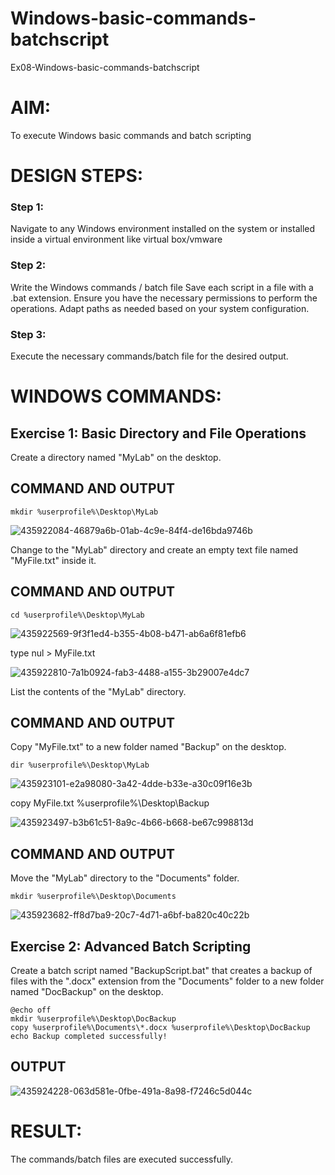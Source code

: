 # Windows-basic-commands-batchscript
Ex08-Windows-basic-commands-batchscript

# AIM:
To execute Windows basic commands and batch scripting

# DESIGN STEPS:

### Step 1:

Navigate to any Windows environment installed on the system or installed inside a virtual environment like virtual box/vmware 

### Step 2:

Write the Windows commands / batch file
Save each script in a file with a .bat extension.
Ensure you have the necessary permissions to perform the operations.
Adapt paths as needed based on your system configuration.
### Step 3:

Execute the necessary commands/batch file for the desired output. 




# WINDOWS COMMANDS:
## Exercise 1: Basic Directory and File Operations
Create a directory named "MyLab" on the desktop.


## COMMAND AND OUTPUT
```
mkdir %userprofile%\Desktop\MyLab
```
![435922084-46879a6b-01ab-4c9e-84f4-de16bda9746b](https://github.com/user-attachments/assets/3a54affb-0d55-4dfd-bedb-a31b672bca02)



Change to the "MyLab" directory and create an empty text file named "MyFile.txt" inside it.


## COMMAND AND OUTPUT
```
cd %userprofile%\Desktop\MyLab
```

![435922569-9f3f1ed4-b355-4b08-b471-ab6a6f81efb6](https://github.com/user-attachments/assets/41ef69e2-4d99-4afc-8d43-84e80c6416e2)

type nul > MyFile.txt

![435922810-7a1b0924-fab3-4488-a155-3b29007e4dc7](https://github.com/user-attachments/assets/1e110155-debb-49fd-983f-778872cbdd1c)



List the contents of the "MyLab" directory.


## COMMAND AND OUTPUT

Copy "MyFile.txt" to a new folder named "Backup" on the desktop.
```
dir %userprofile%\Desktop\MyLab
```

![435923101-e2a98080-3a42-4dde-b33e-a30c09f16e3b](https://github.com/user-attachments/assets/695d1a58-702f-4567-9afe-72cffd3a53c9)

copy MyFile.txt %userprofile%\Desktop\Backup

![435923497-b3b61c51-8a9c-4b66-b668-be67c998813d](https://github.com/user-attachments/assets/1a016358-b8ef-46f2-8e01-6928e7127f42)



## COMMAND AND OUTPUT

Move the "MyLab" directory to the "Documents" folder.
```
mkdir %userprofile%\Desktop\Documents
```

![435923682-ff8d7ba9-20c7-4d71-a6bf-ba820c40c22b](https://github.com/user-attachments/assets/b3382b0c-ab25-4369-8509-61ea2a32c238)



## Exercise 2: Advanced Batch Scripting

Create a batch script named "BackupScript.bat" that creates a backup of files with the ".docx" extension from the "Documents" folder to a new folder named "DocBackup" on the desktop.

```
@echo off
mkdir %userprofile%\Desktop\DocBackup
copy %userprofile%\Documents\*.docx %userprofile%\Desktop\DocBackup
echo Backup completed successfully!
```

## OUTPUT

![435924228-063d581e-0fbe-491a-8a98-f7246c5d044c](https://github.com/user-attachments/assets/44cdeb1d-1cfd-45e8-9e2a-2197e66bca8f)




# RESULT:
The commands/batch files are executed successfully.
